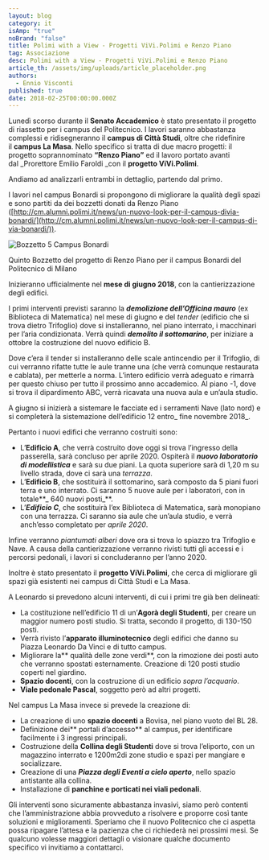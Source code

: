 ```yaml
---
layout: blog
category: it
isAmp: "true"
noBrand: "false"
title: Polimi with a View - Progetti ViVi.Polimi e Renzo Piano
tag: Associazione
desc: Polimi with a View - Progetti ViVi.Polimi e Renzo Piano
article_th: /assets/img/uploads/article_placeholder.png
authors:
  - Ennio Visconti
published: true
date: 2018-02-25T00:00:00.000Z
---
```


Lunedì scorso durante il **Senato Accademico** è stato presentato il progetto di riassetto per i campus del Politecnico. I lavori saranno abbastanza complessi e ridisegneranno il **campus di Città Studi**, oltre che ridefinire il **campus La Masa**. Nello specifico si tratta di due macro progetti: il progetto soprannominato **“Renzo Piano”** ed il lavoro portato avanti dal _Prorettore Emilio Faroldi _con il **progetto ViVi.Polimi**. 

Andiamo ad analizzarli entrambi in dettaglio, partendo dal primo.

I lavori nel campus Bonardi si propongono di migliorare la qualità degli spazi e sono partiti da dei bozzetti donati da Renzo Piano ([http://cm.alumni.polimi.it/news/un-nuovo-look-per-il-campus-divia-bonardi/](http://cm.alumni.polimi.it/news/un-nuovo-look-per-il-campus-di-via-bonardi/)).

![Bozzetto 5 Campus Bonardi](https://new.svoltastudenti.it/wp-content/uploads/Bozzetto-Renzo-Piano-Campus-Bonardi.jpg)

Quinto Bozzetto del progetto di Renzo Piano per il campus Bonardi del Politecnico di Milano

Inizieranno ufficialmente nel **mese di giugno 2018**, con la cantierizzazione degli edifici.

I primi interventi previsti saranno la **_demolizione dell’Officina mauro_** (ex Biblioteca di Matematica) nel mese di giugno e del _tender_ (edificio che si trova dietro Trifoglio) dove si installeranno, nel piano interrato, i macchinari per l’aria condizionata. Verrà quindi **_demolito il sottomarino_**, per iniziare a ottobre la costruzione del nuovo edificio B.

Dove c’era il tender si installeranno delle scale antincendio per il Trifoglio, di cui verranno rifatte tutte le aule tranne una (che verrà comunque restaurata e cablata), per metterle a norma. L’intero edificio verrà adeguato e rimarrà per questo chiuso per tutto il prossimo anno accademico. Al piano -1, dove si trova il dipardimento ABC, verrà ricavata una nuova aula e un’aula studio.

A giugno si inizierà a sistemare le facciate ed i serramenti Nave (lato nord) e si completerà la sistemazione dell’edificio 12 entro_ fine novembre 2018_.

Pertanto i nuovi edifici che verranno costruiti sono:

*   L’**Edificio A**, che verrà costruito dove oggi si trova l’ingresso della passerella, sarà concluso per aprile 2020. Ospiterà il **_nuovo laboratorio di modellistica_** e sarà su due piani. La quota superiore sarà di 1,20 m su livello strada, dove ci sarà una _terrazza_.
*   L’**Edificio B**, che sostituirà il sottomarino, sarà composto da 5 piani fuori terra e uno interrato. Ci saranno 5 nuove aule per i laboratori, con in totale**_ 640 nuovi posti_**.
*   L’**_Edificio C_**, che sostituirà l’ex Biblioteca di Matematica, sarà monopiano con una terrazza. Ci saranno sia aule che un’aula studio, e verrà anch’esso completato per _aprile 2020_.

Infine verranno _piantumati alberi_ dove ora si trova lo spiazzo tra Trifoglio e Nave. A causa della cantierizzazione verranno rivisti tutti gli accessi e i percorsi pedonali, i lavori si concluderanno per l’anno 2020.

Inoltre è stato presentato il **progetto ViVi.Polimi**, che cerca di migliorare gli spazi già esistenti nei campus di Città Studi e La Masa.

A Leonardo si prevedono alcuni interventi, di cui i primi tre già ben delineati:

*   La costituzione nell’edificio 11 di un’**Agorà degli Studenti**, per creare un maggior numero posti studio. Si tratta, secondo il progetto, di 130-150 posti.
*   Verrà rivisto l’**apparato illuminotecnico** degli edifici che danno su Piazza Leonardo Da Vinci e di tutto campus.
*   Migliorare la** qualità delle zone verdi**, con la rimozione dei posti auto che verranno spostati esternamente. Creazione di 120 posti studio coperti nel giardino.
*   **Spazio docenti**, con la costruzione di un edificio _sopra l’acquario_.
*   **Viale pedonale Pascal**, soggetto però ad altri progetti.

Nel campus La Masa invece si prevede la creazione di:

*   La creazione di uno **spazio docenti** a Bovisa, nel piano vuoto del BL 28.
*   Definizione dei** portali d’accesso** al campus, per identificare facilmente i 3 ingressi principali.
*   Costruzione della **Collina degli Studenti** dove si trova l’eliporto, con un magazzino interrato e 1200m2di zone studio e spazi per mangiare e socializzare.
*   Creazione di una **_Piazza degli Eventi a cielo aperto_**, nello spazio antistante alla collina.
*   Installazione di **panchine e porticati nei viali pedonali**.

Gli interventi sono sicuramente abbastanza invasivi, siamo però contenti che l’amministrazione abbia provveduto a risolvere e proporre così tante soluzioni e miglioramenti. Speriamo che il nuovo Politecnico che ci aspetta possa ripagare l’attesa e la pazienza che ci richiederà nei prossimi mesi. Se qualcuno volesse maggiori dettagli o visionare qualche documento specifico vi invitiamo a contattarci.
